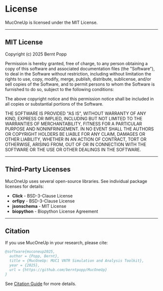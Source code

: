 # License

MucOneUp is licensed under the MIT License.

---

## MIT License

Copyright (c) 2025 Bernt Popp

Permission is hereby granted, free of charge, to any person obtaining a copy
of this software and associated documentation files (the "Software"), to deal
in the Software without restriction, including without limitation the rights
to use, copy, modify, merge, publish, distribute, sublicense, and/or sell
copies of the Software, and to permit persons to whom the Software is
furnished to do so, subject to the following conditions:

The above copyright notice and this permission notice shall be included in all
copies or substantial portions of the Software.

THE SOFTWARE IS PROVIDED "AS IS", WITHOUT WARRANTY OF ANY KIND, EXPRESS OR
IMPLIED, INCLUDING BUT NOT LIMITED TO THE WARRANTIES OF MERCHANTABILITY,
FITNESS FOR A PARTICULAR PURPOSE AND NONINFRINGEMENT. IN NO EVENT SHALL THE
AUTHORS OR COPYRIGHT HOLDERS BE LIABLE FOR ANY CLAIM, DAMAGES OR OTHER
LIABILITY, WHETHER IN AN ACTION OF CONTRACT, TORT OR OTHERWISE, ARISING FROM,
OUT OF OR IN CONNECTION WITH THE SOFTWARE OR THE USE OR OTHER DEALINGS IN THE
SOFTWARE.

---

## Third-Party Licenses

MucOneUp uses several open-source libraries. See individual package licenses for details:

- **Click** - BSD-3-Clause License
- **orfipy** - BSD-3-Clause License
- **jsonschema** - MIT License
- **biopython** - Biopython License Agreement

---

## Citation

If you use MucOneUp in your research, please cite:

```bibtex
@software{muconeup2025,
  author = {Popp, Bernt},
  title = {MucOneUp: MUC1 VNTR Simulation and Analysis Toolkit},
  year = {2025},
  url = {https://github.com/berntpopp/MucOneUp}
}
```

See [Citation Guide](citation.md) for more details.
